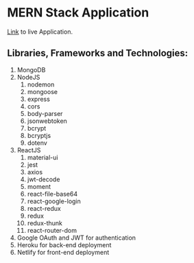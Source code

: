 # MERN Stack Application
[Link](https://moments1.netlify.app/) to live Application.

## Libraries, Frameworks and Technologies:
1. MongoDB
2. NodeJS
	1. nodemon
	2. mongoose
	3. express
	5. cors
	6. body-parser
	7. jsonwebtoken
	8. bcrypt
	9. bcryptjs
	10. dotenv
2. ReactJS
	1. material-ui
	2. jest
	3. axios
	4. jwt-decode
	5. moment
	6. react-file-base64
	7. react-google-login
	8. react-redux
	9. redux
	10. redux-thunk
	11. react-router-dom
3. Google OAuth and JWT for authentication
4. Heroku for back-end deployment
5. Netlify for front-end deployment

